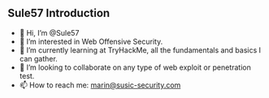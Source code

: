 ## Sule57 Introduction

- 👋 Hi, I’m @Sule57
- 👀 I’m interested in Web Offensive Security.
- 🌱 I’m currently learning at TryHackMe, all the fundamentals and basics I can gather.
- 💞️ I’m looking to collaborate on any type of web exploit or penetration test.
- 📫 How to reach me: marin@susic-security.com

<!---
Sule57/Sule57 is a ✨ special ✨ repository because its `README.md` (this file) appears on your GitHub profile.
You can click the Preview link to take a look at your changes.
--->
